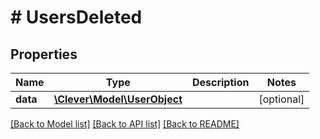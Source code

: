 # # UsersDeleted

## Properties

Name | Type | Description | Notes
------------ | ------------- | ------------- | -------------
**data** | [**\Clever\Model\UserObject**](UserObject.md) |  | [optional]

[[Back to Model list]](../../README.md#models) [[Back to API list]](../../README.md#endpoints) [[Back to README]](../../README.md)
